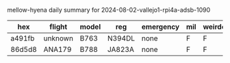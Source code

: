mellow-hyena daily summary for 2024-08-02-vallejo1-rpi4a-adsb-1090

|hex|flight|model|reg|emergency|mil|weirdo|
|--|--|--|--|--|--|--|
|a491fb|unknown|B763|N394DL|none|F|F|
|86d5d8|ANA179|B788|JA823A|none|F|F|
